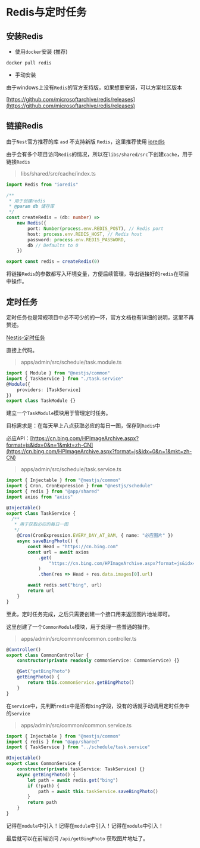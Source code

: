 # Redis与定时任务

## 安装Redis

* 使用`docker`安装 (推荐)

```shell
docker pull redis
```

* 手动安装

由于windows上没有`Redis`的官方支持版，如果想要安装，可以方案社区版本

[https://github.com/microsoftarchive/redis/releases](https://github.com/microsoftarchive/redis/releases)

## 链接Redis

由于`Nest`官方推荐的库 `asd` 不支持新版 `Redis`，这里推荐使用 [ioredis](https://github.com/luin/ioredis)

由于会有多个项目访问`Redis`的情况，所以在`libs/shared/src`下创建`cache`，用于链接`Redis`

> libs/shared/src/cache/index.ts

```ts
import Redis from "ioredis"

/**
 * 用于创建redis
 * @param db 储存库
 */
const createRedis = (db: number) =>
	new Redis({
		port: Number(process.env.REDIS_POST), // Redis port
		host: process.env.REDIS_HOST, // Redis host
		password: process.env.REDIS_PASSWORD,
		db // Defaults to 0
	})

export const redis = createRedis(0)
```

将链接`Redis`的参数都写入环境变量，方便后续管理，导出链接好的`redis`在项目中操作。


## 定时任务

定时任务也是常规项目中必不可少的的一环，官方文档也有详细的说明，这里不再赘述。

[Nestjs-定时任务](https://docs.nestjs.cn/9/techniques?id=%e5%ae%9a%e6%97%b6%e4%bb%bb%e5%8a%a1)

直接上代码。

> apps/admin/src/schedule/task.module.ts

```ts
import { Module } from "@nestjs/common"
import { TaskService } from "./task.service"
@Module({
	providers: [TaskService]
})
export class TaskModule {}
```

建立一个`TaskModule`模块用于管理定时任务。

目标需求是：在每天早上八点获取必应的每日一图，保存到`Redis`中

必应API：[https://cn.bing.com/HPImageArchive.aspx?format=js&idx=0&n=1&mkt=zh-CN](https://cn.bing.com/HPImageArchive.aspx?format=js&idx=0&n=1&mkt=zh-CN)

> apps/admin/src/schedule/task.service.ts

```ts
import { Injectable } from "@nestjs/common"
import { Cron, CronExpression } from "@nestjs/schedule"
import { redis } from "@app/shared"
import axios from "axios"

@Injectable()
export class TaskService {
  /**
   * 用于获取必应的每日一图
   */
	@Cron(CronExpression.EVERY_DAY_AT_8AM, { name: "必应图片" })
	async saveBingPhoto() {
		const Head = "https://cn.bing.com"
		const url = await axios
			.get(
				"https://cn.bing.com/HPImageArchive.aspx?format=js&idx=0&n=1&mkt=zh-CN"
			)
			.then(res => Head + res.data.images[0].url)

		await redis.set("bing", url)
		return url
	}
}
```

至此，定时任务完成，之后只需要创建一个接口用来返回图片地址即可。

这里创建了一个`CommonModule`模块，用于处理一些普通的操作。

> apps/admin/src/common/common.controller.ts

```ts
@Controller()
export class CommonController {
	constructor(private readonly commonService: CommonService) {}

	@Get("getBingPhoto")
	getBingPhoto() {
		return this.commonService.getBingPhoto()
	}
}
```

在`service`中，先判断`redis`中是否有`bing`字段，没有的话就手动调用定时任务中的`service`

> apps/admin/src/common/common.service.ts

```ts
import { Injectable } from "@nestjs/common"
import { redis } from "@app/shared"
import { TaskService } from "../schedule/task.service"

@Injectable()
export class CommonService {
	constructor(private taskService: TaskService) {}
	async getBingPhoto() {
		let path = await redis.get("bing")
		if (!path) {
			path = await this.taskService.saveBingPhoto()
		}
		return path
	}
}
```

记得在`module`中引入！记得在`module`中引入！记得在`module`中引入！


最后就可以在前端访问 `/api/getBingPhoto` 获取图片地址了。